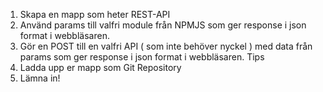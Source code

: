 1. Skapa en mapp som heter REST-API
2. Använd params till valfri module från NPMJS som ger response i json format i webbläsaren.
3. Gör en POST till en valfri API ( som inte behöver nyckel ) med data från params som ger response i json format i webbläsaren. Tips
4. Ladda upp er mapp som Git Repository
5. Lämna in!

